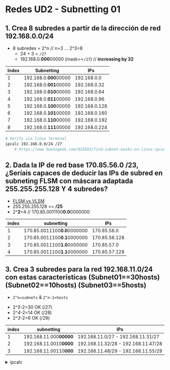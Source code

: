 # Redes UD2 - Subnetting 01

## 1. Crea 8 subredes a partir de la dirección de red 192.168.0.0/24

- 8 subredes = 2^n // n=3 ... 2^3=8
  - 24 + 3 = `/27`
  - 192.168.0.**000**00000 (mask==`/27`) // **increasing by 32**

| Index | Subnetting             | IPs
|---    | ---                    | ---
| 1     | 192.168.0.**000**00000 | 192.168.0.0
| 2     | 192.168.0.**001**00000 | 192.168.0.32
| 3     | 192.168.0.**010**00000 | 192.168.0.64
| 4     | 192.168.0.**011**00000 | 192.168.0.96
| 5     | 192.168.0.**100**00000 | 192.168.0.128
| 6     | 192.168.0.**101**00000 | 192.168.0.160
| 7     | 192.168.0.**110**00000 | 192.168.0.192
| 8     | 192.168.0.**111**00000 | 192.168.0.224

```bash
# Verify via linux terminal
ipcalc 192.168.0.0/24 /27
    # https://www.howtogeek.com/823503/find-subnet-masks-on-linux-ipcalc/
```


## 2. Dada la IP de red base 170.85.56.0 /23, ¿Seríais capaces de deducir las IPs de subred en subneting FLSM con máscara adaptada 255.255.255.128 Y **4 subredes**? 

- [FLSM vs VLSM](https://www.techtarget.com/searchnetworking/definition/variable-length-subnet-mask) <!--FLSM creates subnets of the same size and an equal number of host identifiers, while VLSM creates subnets with varying sizes with a variable number of hosts; FLSM is a better choice for private IP addresses, while VLSM is more suitable for public IP addresses.-->
- 255.255.255.128 == **/25**
- 2^**2**=4 // 170.85.0011100**0.0**0000000

| index | subnetting                   | IPs
| ---   | ---                          | ---
| 1     | 170.85.0011100**0.0**0000000 | 170.85.56.0
| 2     | 170.85.0011100**0.1**0000000 | 170.85.56.128
| 3     | 170.85.0011100**1.0**0000000 | 170.85.57.0
| 4     | 170.85.0011100**1.1**0000000 | 170.85.57.128


## 3. Crea 3 subredes para la red 192.168.11.0/24 con estas características (Subnet01==30hosts) (Subnet02==10hosts) (Subnet03==5hosts)

- `2^n=subnets` & `2^n-2=hosts`

<!--
```markdown
# WRONG APPROACH
- 2^*2*=4 OK (mask==26)

| index | subnetting              | IPs
| ---   | ---                     | ---
| 1     | 192.168.11.**00**000000 | 192.168.11.0
| 2     | 192.168.11.**01**000000 | 192.168.11.64
| 3     | 192.168.11.**10**000000 | 192.168.11.128
| ~~4~~ | 192.168.11.**11**000000 | 192.168.11.192
```
-->

- 2^*5*-2=30 OK (/27)
- 2^*4*-2=14 OK (/28)
- 2^*3*-2=6 OK (/29)

| index | subnetting              | IPs
| ---   | ---                     | ---
| 1     | 192.168.11.000**00000** | 192.168.11.0/27 - 192.168.11.31/27
| 2     | 192.168.11.0010**0000** | 192.168.11.32/28 - 192.168.11.47/28
| 3     | 192.168.11.00110**000** | 192.168.11.48/29 - 192.168.11.55/29

<details>
<summary>ipcalc</summary>

WATCH OUT `ipcalc` throws error as 2nd subnet should be `/28`!!
![ipcalc-ejer3](/Redes/UD2-Redes101/ipcalc-ejer3.png)

</details>